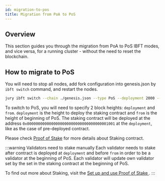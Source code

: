 ```yaml
---
id: migration-to-pos
title: Migration from PoA to PoS
---
```


## Overview

This section guides you through the migration from PoA to PoS IBFT modes, and vice versa, for a running cluster - without the need to reset the blockchain.

## How to migrate to PoS

You will need to stop all nodes, add fork configuration into genesis.json by `ibft switch` command, and restart the nodes.

````bash
jury ibft switch --chain ./genesis.json --type PoS --deployment 2000 --from 200
````

To switch to PoS, you will need to specify 2 block heights: `deployment` and `from`. `deployment` is the height to deploy the staking contract and `from` is the height of beginning of PoS. The staking contract will be deployed at the address `0x0000000000000000000000000000000000001001`  at the `deployment`, like as the case of pre-deployed contract.

Please check [Proof of Stake](/docs/consensus/pos-concepts) for more details about Staking contract.

:::warning Validators need to stake manually
Each validator needs to stake after contract is deployed at `deployment` and before `from` in order to be a validator at the beginning of PoS. Each validator will update own validator set by the set in the staking contract at the beginning of PoS.

To find out more about Staking, visit the [Set up and use Proof of Stake ](/docs/consensus/pos-stake-unstake).
:::
